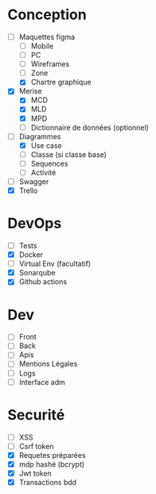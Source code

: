 # Conception

- [ ] Maquettes figma
  - [ ] Mobile
  - [ ] PC
  - [ ] Wireframes
  - [ ] Zone
  - [x] Chartre graphique
- [x] Merise
  - [x] MCD
  - [x] MLD
  - [x] MPD
  - [ ] Dictionnaire de données (optionnel)
- [ ] Diagrammes
  - [x] Use case
  - [ ] Classe (si classe base)
  - [ ] Sequences
  - [ ] Activité
- [ ] Swagger
- [x] Trello

# DevOps

- [ ] Tests
- [x] Docker
- [ ] Virtual Env (facultatif)
- [x] Sonarqube
- [x] Github actions

# Dev

- [ ] Front
- [ ] Back
- [ ] Apis
- [ ] Mentions Légales
- [ ] Logs
- [ ] Interface adm

# Securité

- [ ] XSS
- [ ] Csrf token
- [x] Requetes préparées
- [x] mdp hashé (bcrypt)
- [x] Jwt token
- [x] Transactions bdd
